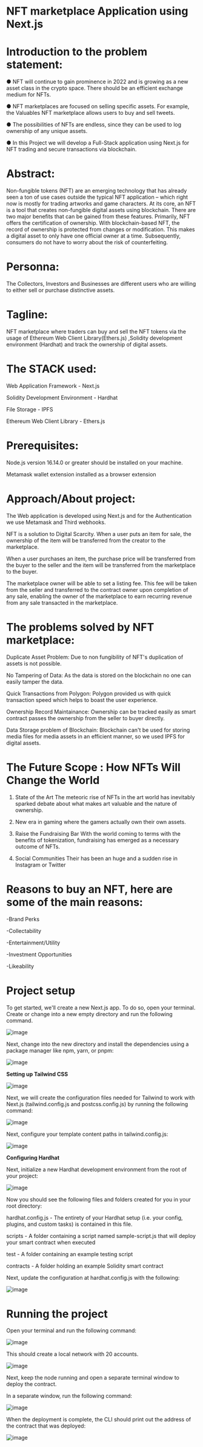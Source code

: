 # NFT marketplace Application using Next.js

# Introduction to the problem statement:

● NFT will continue to gain prominence in 2022 and is growing as a new asset class in the crypto space. There should be an efficient exchange medium for NFTs.

● NFT marketplaces are focused on selling specific assets. For example, the Valuables NFT marketplace allows users to buy and sell tweets.

● The possibilities of NFTs are endless, since they can be used to log ownership of any unique assets.

● In this Project we will develop a Full-Stack application using Next.js for NFT trading and secure transactions via blockchain.

# Abstract:

Non-fungible tokens (NFT) are an emerging technology that has already seen a ton of use cases outside the typical NFT application – which right now is mostly for trading artworks and game characters. At its core, an NFT is a tool that creates non-fungible digital assets using blockchain. There are two major benefits that can be gained from these features. Primarily, NFT offers the certification of ownership. With blockchain-based NFT, the record of ownership is protected from changes or modification. This makes a digital asset to only have one official owner at a time. Subsequently, consumers do not have to worry about the risk of counterfeiting.

# Personna:

The Collectors, Investors and Businesses are different users who are willing to either sell or purchase distinctive assets.

# Tagline:

NFT marketplace where traders can buy and sell the NFT tokens via the usage of Ethereum Web Client Library(Ethers.js) ,Solidity development environment (Hardhat) and track the ownership of digital assets.



# The STACK used:

Web Application Framework - Next.js

Solidity Development Environment - Hardhat

File Storage - IPFS

Ethereum Web Client Library - Ethers.js


# Prerequisites:

Node.js version 16.14.0 or greater should be installed on your machine.

Metamask wallet extension installed as a browser extension


# Approach/About project:

The Web application is developed using Next.js and for the Authentication we use Metamask and Third webhooks.

NFT is a solution to Digital Scarcity. When a user puts an item for sale, the ownership of the item will be transferred from the creator to the marketplace. 

When a user purchases an item, the purchase price will be transferred from the buyer to the seller and the item will be transferred from the marketplace to the buyer.

The marketplace owner will be able to set a listing fee. This fee will be taken from the seller and transferred to the contract owner upon completion of any sale, enabling the owner of the marketplace to earn recurring revenue from any sale transacted in the marketplace.



# The problems solved by NFT marketplace:

Duplicate Asset Problem: Due to non fungibility of NFT's duplication of assets is not possible.

No Tampering of Data: As the data is stored on the blockchain no one can easily tamper the data.

Quick Transactions from Polygon: Polygon provided us with quick transaction speed which helps to boast the user experience.

Ownership Record Maintainance: Ownership can be tracked easily as smart contract passes the ownership from the seller to buyer directly.

Data Storage problem of Blockchain: Blockchain can't be used for storing media files for media assets in an efficient manner, so we used IPFS for digital assets.
	


# The Future Scope : How NFTs Will Change the World

1. State of the Art
The meteoric rise of NFTs in the art world has inevitably sparked debate about what makes art valuable and the nature of ownership.

2. New era in gaming where the gamers actually own their own assets.

3. Raise the Fundraising Bar 
With the world coming to terms with the benefits of tokenization, fundraising has emerged as a necessary outcome of NFTs.

4. Social Communities
Their has been an huge and a sudden rise in Instagram or Twitter


# Reasons to buy an NFT, here are some of the main reasons:

-Brand Perks

-Collectability

-Entertainment/Utility

-Investment Opportunities

-Likeability


# Project setup

To get started, we'll create a new Next.js app. To do so, open your terminal. Create or change into a new empty directory and run the following command.

![image](https://user-images.githubusercontent.com/99928364/167018614-639e902f-d975-4c12-b14b-edf099f3f833.png)


Next, change into the new directory and install the dependencies using a package manager like npm, yarn, or pnpm:

![image](https://user-images.githubusercontent.com/99928364/167018744-217093ac-8e55-4f8e-9a99-cf16f46436ce.png)


**Setting up Tailwind CSS**

![image](https://user-images.githubusercontent.com/99928364/167018984-196df45e-6c1b-4c2a-a6f1-329562ed4808.png)

Next, we will create the configuration files needed for Tailwind to work with Next.js (tailwind.config.js and postcss.config.js) by running the following command:

![image](https://user-images.githubusercontent.com/99928364/167019117-c25453e2-84f4-415b-966e-35548283c0da.png)

Next, configure your template content paths in tailwind.config.js:

![image](https://user-images.githubusercontent.com/99928364/167019224-0ff51b1a-f01e-4f7f-a14e-09e2c43c5063.png)


**Configuring Hardhat**

Next, initialize a new Hardhat development environment from the root of your project:

![image](https://user-images.githubusercontent.com/99928364/167019311-be9456d4-e07b-447f-b1ab-d375aef857b3.png)

Now you should see the following files and folders created for you in your root directory:

hardhat.config.js - The entirety of your Hardhat setup (i.e. your config, plugins, and custom tasks) is contained in this file.

scripts - A folder containing a script named sample-script.js that will deploy your smart contract when executed

test - A folder containing an example testing script

contracts - A folder holding an example Solidity smart contract

Next, update the configuration at hardhat.config.js with the following:

![image](https://user-images.githubusercontent.com/99928364/167019497-f645d3bb-8bc9-4657-9708-18a30e40a510.png)


# Running the project

Open your terminal and run the following command:

![image](https://user-images.githubusercontent.com/99928364/167020384-f4c6b631-3c23-40a7-8d25-b67d77ac57de.png)

This should create a local network with 20 accounts.

![image](https://user-images.githubusercontent.com/99928364/167020456-ec0bacd3-3b10-45f6-a081-312594506a48.png)

Next, keep the node running and open a separate terminal window to deploy the contract.

In a separate window, run the following command:

![image](https://user-images.githubusercontent.com/99928364/167020527-347ca637-c94b-4c8c-931a-a17201f84f01.png)

When the deployment is complete, the CLI should print out the address of the contract that was deployed:

![image](https://user-images.githubusercontent.com/99928364/167020596-9a6b7b75-e893-4ce1-8a62-ab0e93c7debd.png)






